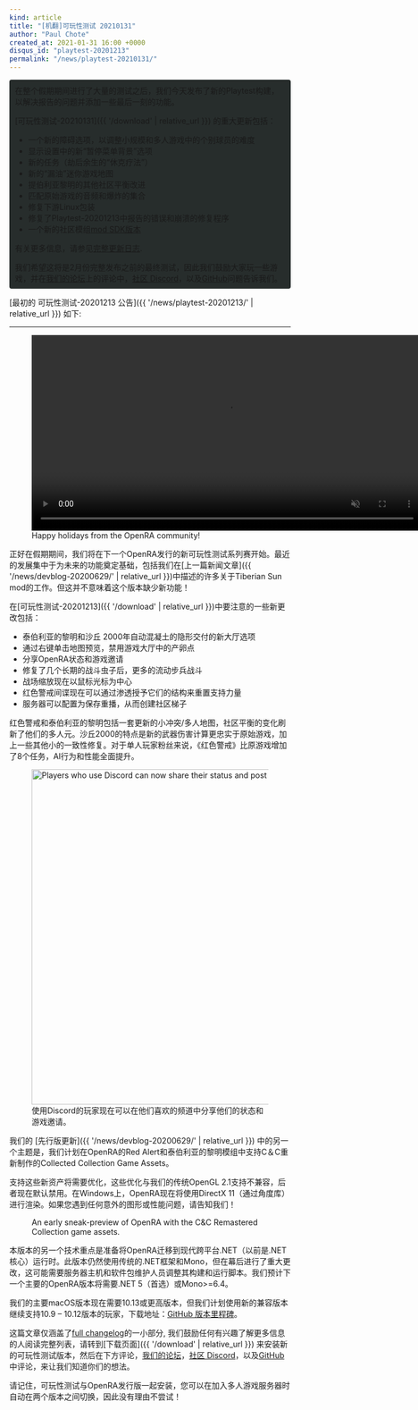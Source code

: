 ```yaml
---
kind: article
title: "[机翻]可玩性测试 20210131"
author: "Paul Chote"
created_at: 2021-01-31 16:00 +0000
disqus_id: "playtest-20201213"
permalink: "/news/playtest-20210131/"
---
```


<div style="border-radius: 4px; background-color: #272d2c; padding: 5px">
<div style="margin: -10px 5px" markdown="1">

在整个假期期间进行了大量的测试之后，我们今天发布了新的Playtest构建，以解决报告的问题并添加一些最后一刻的功能。

[可玩性测试-20210131]({{ '/download' | relative_url }}) 的重大更新包括：

* 一个新的障碍选项，以调整小规模和多人游戏中的个别球员的难度
* 显示设置中的新“暂停菜单背景”选项
* 新的任务（劫后余生的“休克疗法”）
* 新的“漏油”迷你游戏地图
* 提伯利亚黎明的其他社区平衡改进
* 匹配原始游戏的音频和爆炸的集合
* 修复下游Linux包装
* 修复了Playtest-20201213中报告的错误和崩溃的修复程序
* 一个新的社区模组[mod SDK版本](https://github.com/OpenRA/OpenRAModSDK/releases/tag/20210131)

有关更多信息，请参见[完整更新日志](https://github.com/OpenRA/OpenRA/wiki/Changelog/c3df4d181331b89866b1f86d8217b4028a4361ae).

我们希望这将是2月份完整发布之前的最终测试，因此我们鼓励大家玩一些游戏，并在[我们的论坛](https://forum.openra.net)上的评论中，[社区 Discord](https://discord.openra.net)，以及[GitHub](https://github.com/OpenRA/OpenRA/)问题告诉我们。

</div>
</div>

[最初的 可玩性测试-20201213 公告]({{ '/news/playtest-20201213/' | relative_url }}) 如下:

<hr />

<figure>
  <video width="700" autoplay loop muted>
    <source src="{{ '/images/news/20201213-christmas-mp4.mp4' | relative_url }}" type="video/mp4">
    <source src="{{ '/images/news/20201213-christmas-ogv.ogv' | relative_url }}" type="video/ogg">
    <img src="{{ '/images/news/20201213-christmas-static.png' | relative_url }}" width="700" />
  </video>
  <figcaption>Happy holidays from the OpenRA community!</figcaption>
</figure>

正好在假期期间，我们将在下一个OpenRA发行的新可玩性测试系列赛开始。最近的发展集中于为未来的功能奠定基础，包括我们在[上一篇新闻文章]({{ '/news/devblog-20200629/' | relative_url }})中描述的许多关于Tiberian Sun mod的工作。但这并不意味着这个版本缺少新功能！

在[可玩性测试-20201213]({{ '/download' | relative_url }})中要注意的一些新更改包括：

* 泰伯利亚的黎明和沙丘 2000年自动混凝土的隐形交付的新大厅选项
* 通过右键单击地图预览，禁用游戏大厅中的产卵点
* 分享OpenRA状态和游戏邀请
* 修复了几个长期的战斗虫子后，更多的流动步兵战斗
* 战场缩放现在以鼠标光标为中心
* 红色警戒间谍现在可以通过渗透授予它们的结构来重置支持力量
* 服务器可以配置为保存重播，从而创建社区梯子

红色警戒和泰伯利亚的黎明包括一套更新的小冲突/多人地图，社区平衡的变化刷新了他们的多人元。沙丘2000的特点是新的武器伤害计算更忠实于原始游戏，加上一些其他小的一致性修复。对于单人玩家粉丝来说，《红色警戒》比原游戏增加了8个任务，AI行为和性能全面提升。

<figure>
  <img src="{{ '/images/news/20201213-discord.png' | relative_url }}" style="width: 600px" alt="Players who use Discord can now share their status and post game invites" />
  <figcaption>使用Discord的玩家现在可以在他们喜欢的频道中分享他们的状态和游戏邀请。</figcaption>
</figure>

我们的 [先行版更新]({{ '/news/devblog-20200629/' | relative_url }}) 中的另一个主题是，我们计划在OpenRA的Red Alert和泰伯利亚的黎明模组中支持C＆C重新制作的Collected Collection Game Assets。

支持这些新资产将需要优化，这些优化与我们的传统OpenGL 2.1支持不兼容，后者现在默认禁用。在Windows上，OpenRA现在将使用DirectX 11（通过角度库）进行渲染。如果您遇到任何意外的图形或性能问题，请告知我们！

<figure>
  <lite-youtube videoid="Vqsferf8iSc"></lite-youtube>
  <figcaption>An early sneak-preview of OpenRA with the C&C Remastered Collection game assets.</figcaption>
</figure>

本版本的另一个技术重点是准备将OpenRA迁移到现代跨平台.NET（以前是.NET核心）运行时。此版本仍然使用传统的.NET框架和Mono，但在幕后进行了重大更改，这可能需要服务器主机和软件包维护人员调整其构建和运行脚本。我们预计下一个主要的OpenRA版本将需要.NET 5（首选）或Mono>=6.4。

我们的主要macOS版本现在需要10.13或更高版本，但我们计划使用新的兼容版本继续支持10.9 &ndash; 10.12版本的玩家，下载地址：[GitHub 版本里程碑](https://github.com/OpenRA/OpenRA/releases)。

这篇文章仅涵盖了[full changelog](https://github.com/OpenRA/OpenRA/wiki/Changelog/d207b07fe1713e2dedf547dbb09e03d120cffe9b)的一小部分, 我们鼓励任何有兴趣了解更多信息的人阅读完整列表，请转到[下载页面]({{ '/download' | relative_url }}) 来安装新的可玩性测试版本，然后在下方评论，[我们的论坛](https://forum.openra.net)，[社区 Discord](https://discord.openra.net)，以及[GitHub](https://github.com/OpenRA/OpenRA/)中评论，来让我们知道你们的想法。

请记住，可玩性测试与OpenRA发行版一起安装，您可以在加入多人游戏服务器时自动在两个版本之间切换，因此没有理由不尝试！